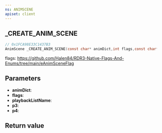 ```yaml
---
ns: ANIMSCENE
apiset: client
---
```

## _CREATE_ANIM_SCENE

```c
// 0x1FCA98E33C1437B3
AnimScene _CREATE_ANIM_SCENE(const char* animDict,int flags,const char* playbackListName,BOOL p3,BOOL p4);
```

flags: https://github.com/Halen84/RDR3-Native-Flags-And-Enums/tree/main/eAnimSceneFlag

## Parameters
* **animDict**:
* **flags**:
* **playbackListName**:
* **p3**:
* **p4**:

## Return value

